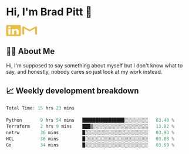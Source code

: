 # Hi, I'm Brad Pitt 👋


<a href="https://www.linkedin.com/in/mathias-mauraisin/" target="blank"><img align="center" src="./icons/linkedin.svg" alt="https://www.linkedin.com/in/mathias-mauraisin/" height="30" width="40" /></a>
<a href="mailto:mathias.mauraisin.pro@gmail.com" target="blank"><img align="center" src="./icons/gmail.svg" alt="redrew" height="30" width="40" /></a>




<!-- ![snap](images/Snap_dark.png?raw=true) -->
<!-- ![snap](images/Snap_dark_bg.png?raw=true) -->


<!-- [![My Skills](https://skillicons.dev/icons?i=c,cpp,html,css,js,ts,)](https://skillicons.dev) -->

## 🙋‍♂️&nbsp;About Me

Hi, I'm supposed to say something about myself but I don't know what to say, and honestly, nobody cares so just look at my work instead.

## 📈&nbsp;Weekly development breakdown

<!-- [![mamaurai's 42 stats](https://badge42.vercel.app/api/v2/cl1l4qz93000609l4yixitcl4/stats?cursusId=21&coalitionId=45)](https://github.com/JaeSeoKim/badge42) -->





<!--START_SECTION:waka-->

```rust
Total Time: 15 hrs 23 mins

Python       9 hrs 54 mins   ████████████████░░░░░░░░░   63.40 %
Terraform    2 hrs 9 mins    ███▒░░░░░░░░░░░░░░░░░░░░░   13.82 %
netrw        36 mins         █░░░░░░░░░░░░░░░░░░░░░░░░   03.93 %
HCL          36 mins         █░░░░░░░░░░░░░░░░░░░░░░░░   03.88 %
Go           34 mins         █░░░░░░░░░░░░░░░░░░░░░░░░   03.69 %
```

<!--END_SECTION:waka-->


